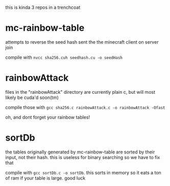 this is kinda 3 repos in a trenchcoat

# mc-rainbow-table
attempts to reverse the seed hash sent the the minecraft client on server join

compile with `nvcc sha256.cuh seedhash.cu -o seedHash`



# rainbowAttack
files in the "rainbowAttack" directory are currently plain c, but will most likely be cuda'd soon(tm)

compile those with `gcc sha256.c rainbowAttack.c -o rainbowAttack -Ofast`

oh, and dont forget your rainbow tables!



# sortDb
the tables originally generated by mc-rainbow-table are sorted by their input, not their hash. this is useless for binary searching so we have to fix that

compile with `gcc sortDb.c -o sortDb`. this sorts in memory so it eats a ton of ram if your table is large. good luck
